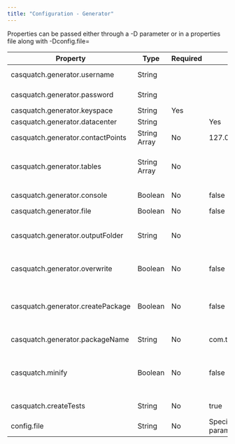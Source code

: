 ```yaml
---
title: "Configuration - Generator"
---
```


Properties can be passed either through a -D parameter or in a properties file along with -Dconfig.file=<path>

| Property | Type | Required | Default | Description |
| ---|---|---|---|---|
| casquatch.generator.username | String | | | Authentication Username |
| casquatch.generator.password | String | | | Authentication Password |
| casquatch.generator.keyspace | String | Yes | | Keyspace to parse |
| casquatch.generator.datacenter | String | | Yes | | LocalDC for Connection |
| casquatch.generator.contactPoints | String Array | No | 127.0.0.1:9042 | Cassandra Contact Point |
| casquatch.generator.tables | String Array | No | | Provide a list of tables. All tables are processed if not supplied |
| casquatch.generator.console | Boolean | No | false | Toggle console output |
| casquatch.generator.file | Boolean | No | false | Toggle file output |
| casquatch.generator.outputFolder | String | No | | Required if file=true. Defines location to write generated files |
| casquatch.generator.overwrite | Boolean | No | false | Toggle overwriting of files in outputFolder |
| casquatch.generator.createPackage | Boolean | No | false | If createPackage=true then pom.xml and src folder structure will be added |
| casquatch.generator.packageName | String | No | com.tmobile.opensource.casquatch.models | Package name for source files |
| casquatch.minify | Boolean | No | false | Create entity with minimal amount of code by excluding convenience methods |
| casquatch.createTests | String | No | true | Create test entities as well |
| config.file | String | No | Specify a path  to a config file to place parameters |